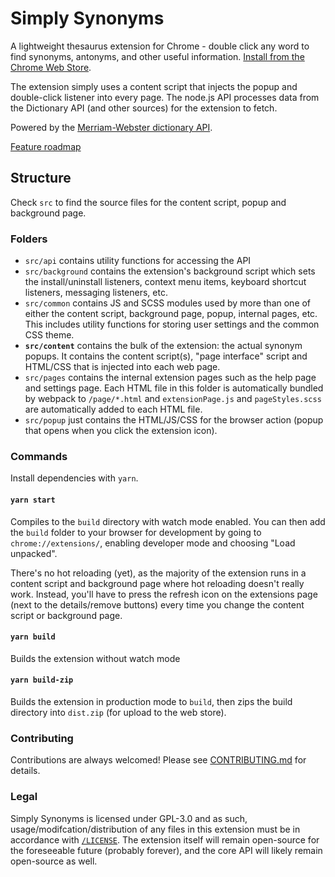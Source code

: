 # Simply Synonyms

A lightweight thesaurus extension for Chrome - double click any word to find synonyms, antonyms, and other useful information. [Install from the Chrome Web Store](https://chrome.google.com/webstore/detail/simply-synonyms/hapeijdlgbbhjmijhmgggnakcgdcpfap).

The extension simply uses a content script that injects the popup and double-click listener into every page. The node.js API processes data from the Dictionary API (and other sources) for the extension to fetch.

Powered by the [Merriam-Webster dictionary API](https://dictionaryapi.com/).

[Feature roadmap](https://share.clickup.com/l/h/6-35841888-1/d7129f9d437b7e0)

## Structure

Check `src` to find the source files for the content script, popup and background page.

### Folders

+ `src/api` contains utility functions for accessing the API
+ `src/background` contains the extension's background script which sets the install/uninstall listeners, context menu items, keyboard shortcut listeners, messaging listeners, etc.
+ `src/common` contains JS and SCSS modules used by more than one of either the content script, background page, popup, internal pages, etc. This includes utility functions for storing user settings and the common CSS theme.
+ **`src/content`** contains the bulk of the extension: the actual synonym popups. It contains the content script(s), "page interface" script and HTML/CSS that is injected into each web page. 
+ `src/pages` contains the internal extension pages such as the help page and settings page. Each HTML file in this folder is automatically bundled by webpack to `/page/*.html` and `extensionPage.js` and `pageStyles.scss` are automatically added to each HTML file.
+ `src/popup` just contains the HTML/JS/CSS for the browser action (popup that opens when you click the extension icon).

### Commands

Install dependencies with `yarn`.

#### `yarn start`

Compiles to the `build` directory with watch mode enabled. You can then add the `build` folder to your browser for development by going to `chrome://extensions/`, enabling developer mode and choosing "Load unpacked". 

There's no hot reloading (yet), as the majority of the extension runs in a content script and background page where hot reloading doesn't really work. Instead, you'll have to press the refresh icon on the extensions page (next to the details/remove buttons) every time you change the content script or background page.

#### `yarn build`

Builds the extension without watch mode

#### `yarn build-zip`

Builds the extension in production mode to `build`, then zips the build directory into `dist.zip` (for upload to the web store).

### Contributing

Contributions are always welcomed! Please see [CONTRIBUTING.md](/CONTRIBUTING.md) for details.

### Legal

Simply Synonyms is licensed under GPL-3.0 and as such, usage/modifcation/distribution of any files in this extension must be in accordance with [`/LICENSE`](/LICENSE). The extension itself will remain open-source for the foreseeable future (probably forever), and the core API will likely remain open-source as well. 
